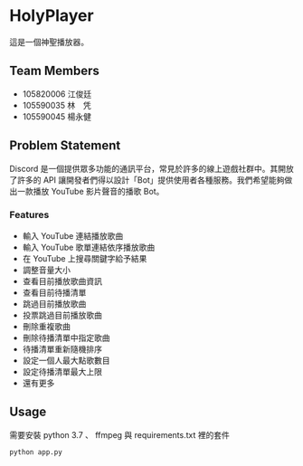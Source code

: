 # HolyPlayer

這是一個神聖播放器。

## Team Members

- 105820006 江俊廷
- 105590035 林　凭
- 105590045 楊永健

## Problem Statement

Discord 是一個提供眾多功能的通訊平台，常見於許多的線上遊戲社群中。其開放了許多的 API 讓開發者們得以設計「Bot」提供使用者各種服務。我們希望能夠做出一款播放 YouTube 影片聲音的播歌 Bot。

### Features

- 輸入 YouTube 連結播放歌曲 
- 輸入 YouTube 歌單連結依序播放歌曲
- 在 YouTube 上搜尋關鍵字給予結果
- 調整音量大小
- 查看目前播放歌曲資訊
- 查看目前待播清單
- 跳過目前播放歌曲
- 投票跳過目前播放歌曲
- 刪除重複歌曲
- 刪除待播清單中指定歌曲
- 待播清單重新隨機排序
- 設定一個人最大點歌數目
- 設定待播清單最大上限
- 還有更多

## Usage

需要安裝 python 3.7 、 ffmpeg 與 requirements.txt 裡的套件
```
python app.py
```